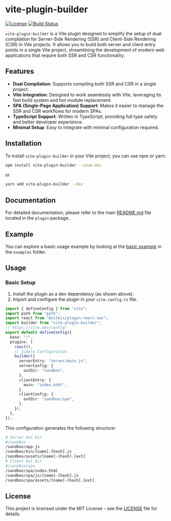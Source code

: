 # vite-plugin-builder

[![License](https://img.shields.io/badge/License-MIT-blue.svg)](https://opensource.org/licenses/MIT)
[![Build Status](https://travis-ci.org/yracnet/vite-plugin-builder.svg?branch=main)](https://travis-ci.org/yracnet/vite-plugin-builder)

`vite-plugin-builder` is a Vite plugin designed to simplify the setup of dual compilation for Server-Side Rendering (SSR) and Client-Side Rendering (CSR) in Vite projects. It allows you to build both server and client entry points in a single Vite project, streamlining the development of modern web applications that require both SSR and CSR functionality.

## Features

- **Dual Compilation**: Supports compiling both SSR and CSR in a single project.
- **Vite Integration**: Designed to work seamlessly with Vite, leveraging its fast build system and hot module replacement.
- **SPA (Single-Page Application) Support**: Makes it easier to manage the SSR and CSR workflows for modern SPAs.
- **TypeScript Support**: Written in TypeScript, providing full type safety and better developer experience.
- **Minimal Setup**: Easy to integrate with minimal configuration required.

## Installation

To install `vite-plugin-builder` in your Vite project, you can use npm or yarn:

```bash
npm install vite-plugin-builder --save-dev
```

or

```bash
yarn add vite-plugin-builder --dev
```

## Documentation

For detailed documentation, please refer to the main [README.md](packages/plugin/README.md) file located in the `plugin` package.

## Example

You can explore a basic usage example by looking at the [basic example](packages/examples/basic) in the `examples` folder.

## Usage

### Basic Setup

1. Install the plugin as a dev dependency (as shown above).
2. Import and configure the plugin in your `vite.config.ts` file.

```ts
import { defineConfig } from "vite";
import path from "path";
import react from "@vitejs/plugin-react-swc";
import builder from "vite-plugin-builder";
// https://vite.dev/config/
export default defineConfig({
  base: "/",
  plugins: [
    react(),
    // Simple Configuration
    builder({
      serverEntry: "server/main.js",
      serverConfig: {
        outDir: "sandbox",
      },
      clientEntry: {
        main: "index.html",
      },
      clientConfig: {
        outDir: "sandbox/spa",
      },
    }),
  ],
});
```

This configuration generates the following structure:

```bash
# Server Out Dir
#/sandbox
/sandbox/app.js
/sandbox/bin/[name]-[hash].js
/sandbox/assets/[name]-[hash].[ext]
# Client Out Dir
#/sandbox/spa
/sandbox/spa/index.html
/sandbox/spa/js/[name]-[hash].js
/sandbox/spa/assets/[name]-[hash].[ext]
```

## License

This project is licensed under the MIT License - see the [LICENSE](LICENSE) file for details.
